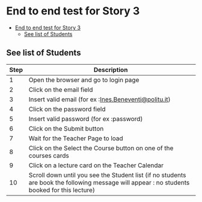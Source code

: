 # End to end test for Story 3

- [End to end test for Story 3](#end-to-end-test-for-story-3)
  - [See list of Students](#see-list-of-students)

## See list of Students

| Step | Description                                                                                                                                  |
| ---- | -------------------------------------------------------------------------------------------------------------------------------------------- |
| 1    | Open the browser and go to login page                                                                                                        |
| 2    | Click on the email field                                                                                                                     |
| 3    | Insert valid email (for ex :Ines.Beneventi@politu.it)                                                                                        |
| 4    | Click on the password field                                                                                                                  |
| 5    | Insert valid password (for ex :password)                                                                                                     |
| 6    | Click on the Submit button                                                                                                                   |
| 7    | Wait for the Teacher Page to load                                                                                                            |
| 8    | Click on the Select the Course button on one of the courses cards                                                                            |
| 9    | Click on a lecture card on the Teacher Calendar                                                                                              |
| 10   | Scroll down until you see the Student list (if no students are book the following message will appear : no students booked for this lecture) |
